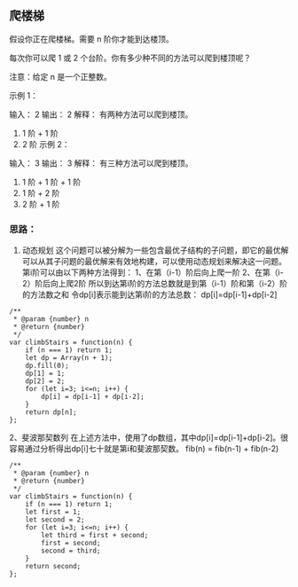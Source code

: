 ##  爬楼梯

假设你正在爬楼梯。需要 n 阶你才能到达楼顶。

每次你可以爬 1 或 2 个台阶。你有多少种不同的方法可以爬到楼顶呢？

注意：给定 n 是一个正整数。

示例 1：

输入： 2
输出： 2
解释： 有两种方法可以爬到楼顶。
1.  1 阶 + 1 阶
2.  2 阶
示例 2：

输入： 3
输出： 3
解释： 有三种方法可以爬到楼顶。
1.  1 阶 + 1 阶 + 1 阶
2.  1 阶 + 2 阶
3.  2 阶 + 1 阶

### 思路：
1. 动态规划
这个问题可以被分解为一些包含最优子结构的子问题，即它的最优解可以从其子问题的最优解来有效地构建，可以使用动态规划来解决这一问题。
第i阶可以由以下两种方法得到：
1、在第（i-1）阶后向上爬一阶
2、在第（i-2）阶后向上爬2阶
所以到达第i阶的方法总数就是到第（i-1）阶和第（i-2）阶的方法数之和
令dp[i]表示能到达第i阶的方法总数：
dp[i]=dp[i-1]+dp[i-2]

```
/**
 * @param {number} n
 * @return {number}
 */
var climbStairs = function(n) {
    if (n === 1) return 1;
    let dp = Array(n + 1);
    dp.fill(0);
    dp[1] = 1;
    dp[2] = 2;
    for (let i=3; i<=n; i++) {
        dp[i] = dp[i-1] + dp[i-2];
    }
    return dp[n];
};
```

2、斐波那契数列
在上述方法中，使用了dp数组，其中dp[i]=dp[i-1]+dp[i-2]。很容易通过分析得出dp[i]七十就是第i和斐波那契数。
fib(n) = fib(n-1) + fib(n-2)

```
/**
 * @param {number} n
 * @return {number}
 */
var climbStairs = function(n) {
    if (n === 1) return 1;
    let first = 1;
    let second = 2;
    for (let i=3; i<=n; i++) {
        let third = first + second;
        first = second;
        second = third;
    }
    return second;
};
```
